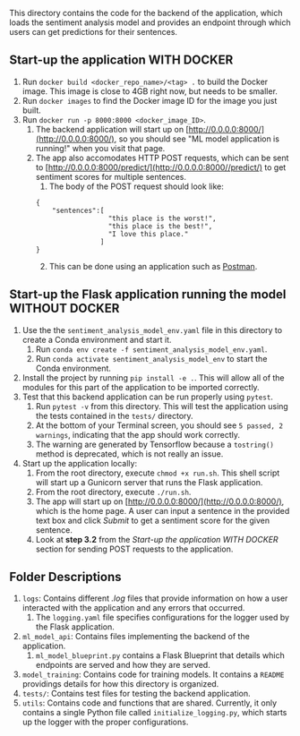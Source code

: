 This directory contains the code for the backend of the application, which loads the sentiment analysis model and provides an endpoint through which users can get predictions for their sentences. 
## Start-up the application WITH DOCKER
1. Run `docker build <docker_repo_name>/<tag> .` to build the Docker image. This image is close to 4GB right now, but needs to be smaller.
2. Run `docker images` to find the Docker image ID for the image you just built.
3. Run `docker run -p 8000:8000 <docker_image_ID>`.
	1. The backend application will start up on [http://0.0.0.0:8000/](http://0.0.0.0:8000/), so you should see "ML model application is running!" when you visit that page.
	2. The app also accomodates HTTP POST requests, which can be sent to [http://0.0.0.0:8000/predict/](http://0.0.0.0:8000//predict/) to get sentiment scores for multiple sentences.
		1. The body of the POST request should look like:
		```
		{
			"sentences":[
						  "this place is the worst!",
            			  "this place is the best!",
            			  "I love this place."
            			]
        }
		```
		2. This can be done using an application such as [Postman](https://www.postman.com/).

## Start-up the Flask application running the model WITHOUT DOCKER
1. Use the the `sentiment_analysis_model_env.yaml` file in this directory to create a Conda environment and start it.
	1. Run `conda env create -f sentiment_analysis_model_env.yaml`.
	2. Run `conda activate sentiment_analysis_model_env` to start the Conda environment.
2. Install the project by running `pip install -e .`. This will allow all of the modules for this part of the application to be imported correctly.
3. Test that this backend application can be run properly using `pytest`.
	1. Run `pytest -v` from this directory. This will test the application using the tests contained in the `tests/` directory.
	2. At the bottom of your Terminal screen, you should see `5 passed, 2 warnings`, indicating that the app should work correctly.
	3. The warning are generated by Tensorflow because a `tostring()` method is deprecated, which is not really an issue.
4. Start up the application locally:
	1. From the root directory, execute `chmod +x run.sh`. This shell script will start up a Gunicorn server that runs the Flask application.
	2. From the root directory, execute `./run.sh`.
	3. The app will start up on [http://0.0.0.0:8000/](http://0.0.0.0:8000/), which is the home page. A user can input a sentence in the provided text box and click _Submit_ to get a sentiment score for the given sentence.
	4. Look at __step 3.2__ from the _Start-up the application WITH DOCKER_ section for sending POST requests to the application.


## Folder Descriptions
1. `logs`: Contains different _.log_ files that provide information on how a user interacted with the application and any errors that occurred.
	1. The `logging.yaml` file specifies configurations for the logger used by the Flask application.
2. `ml_model_api`: Contains files implementing the backend of the application.
	1. `ml_model_blueprint.py` contains a Flask Blueprint that details which endpoints are served and how they are served.
3. `model_training`: Contains code for training models. It contains a `README` providings details for how this directory is organized.
4. `tests/`: Contains test files for testing the backend application.
5. `utils`: Contains code and functions that are shared. Currently, it only contains a single Python file called `initialize_logging.py`, which starts up the logger with the proper configurations.

